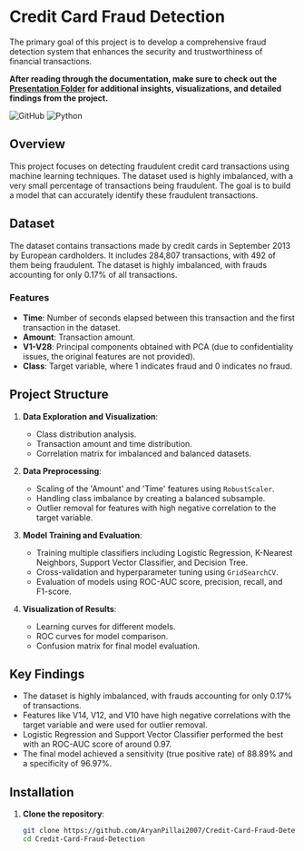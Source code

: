 # Credit Card Fraud Detection

The primary goal of this project is to develop a comprehensive fraud detection system that enhances the security and trustworthiness of financial transactions. 

**After reading through the documentation, make sure to check out the [Presentation Folder](/Presentation-Folder) for additional insights, visualizations, and detailed findings from the project.**


![GitHub](https://img.shields.io/badge/license-MIT-blue)
![Python](https://img.shields.io/badge/Python-3.12.0-green)

## Overview

This project focuses on detecting fraudulent credit card transactions using machine learning techniques. The dataset used is highly imbalanced, with a very small percentage of transactions being fraudulent. The goal is to build a model that can accurately identify these fraudulent transactions.

## Dataset

The dataset contains transactions made by credit cards in September 2013 by European cardholders. It includes 284,807 transactions, with 492 of them being fraudulent. The dataset is highly imbalanced, with frauds accounting for only 0.17% of all transactions.

### Features

- **Time**: Number of seconds elapsed between this transaction and the first transaction in the dataset.
- **Amount**: Transaction amount.
- **V1-V28**: Principal components obtained with PCA (due to confidentiality issues, the original features are not provided).
- **Class**: Target variable, where 1 indicates fraud and 0 indicates no fraud.

## Project Structure

1. **Data Exploration and Visualization**:
   - Class distribution analysis.
   - Transaction amount and time distribution.
   - Correlation matrix for imbalanced and balanced datasets.

2. **Data Preprocessing**:
   - Scaling of the 'Amount' and 'Time' features using `RobustScaler`.
   - Handling class imbalance by creating a balanced subsample.
   - Outlier removal for features with high negative correlation to the target variable.

3. **Model Training and Evaluation**:
   - Training multiple classifiers including Logistic Regression, K-Nearest Neighbors, Support Vector Classifier, and Decision Tree.
   - Cross-validation and hyperparameter tuning using `GridSearchCV`.
   - Evaluation of models using ROC-AUC score, precision, recall, and F1-score.

4. **Visualization of Results**:
   - Learning curves for different models.
   - ROC curves for model comparison.
   - Confusion matrix for final model evaluation.

## Key Findings

- The dataset is highly imbalanced, with frauds accounting for only 0.17% of transactions.
- Features like V14, V12, and V10 have high negative correlations with the target variable and were used for outlier removal.
- Logistic Regression and Support Vector Classifier performed the best with an ROC-AUC score of around 0.97.
- The final model achieved a sensitivity (true positive rate) of 88.89% and a specificity of 96.97%.

## Installation

1. **Clone the repository**:
   ```bash
   git clone https://github.com/AryanPillai2007/Credit-Card-Fraud-Detection.git
   cd Credit-Card-Fraud-Detection
